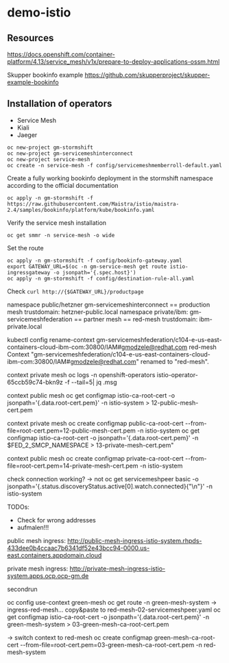 # demo-istio

## Resources
https://docs.openshift.com/container-platform/4.13/service_mesh/v1x/prepare-to-deploy-applications-ossm.html

Skupper bookinfo example
https://github.com/skupperproject/skupper-example-bookinfo


## Installation of operators
+ Service Mesh
+ Kiali
+ Jaeger

```
oc new-project gm-stormshift
oc new-project gm-servicemeshinterconnect
oc new-project service-mesh
oc create -n service-mesh -f config/servicemeshmemberroll-default.yaml
```

Create a fully working bookinfo deployment in the stormshift namespace according to the official documentation

```
oc apply -n gm-stormshift -f https://raw.githubusercontent.com/Maistra/istio/maistra-2.4/samples/bookinfo/platform/kube/bookinfo.yaml
```

Verify the service mesh installation
```
oc get smmr -n service-mesh -o wide
```

Set the route
```
oc apply -n gm-stormshift -f config/bookinfo-gateway.yaml
export GATEWAY_URL=$(oc -n gm-service-mesh get route istio-ingressgateway -o jsonpath='{.spec.host}')
oc apply -n gm-stormshift -f config/destination-rule-all.yaml
```

Check ```curl http://{$GATEWAY_URL}/productpage ```


namespace public/hetzner  gm-servicemeshinterconnect  == production mesh
      trustdomain: hetzner-public.local
namespace private/ibm:    gm-servicemeshfederation    == partner mesh == red-mesh
      trustdomain: ibm-private.local

kubectl config rename-context gm-servicemeshfederation/c104-e-us-east-containers-cloud-ibm-com:30800/IAM#gmodzele@redhat.com red-mesh       
Context "gm-servicemeshfederation/c104-e-us-east-containers-cloud-ibm-com:30800/IAM#gmodzele@redhat.com" renamed to "red-mesh".



context private mesh 
oc logs -n openshift-operators istio-operator-65ccb59c74-bkn9z -f --tail=5| jq .msg

context public mesh
oc get configmap istio-ca-root-cert -o jsonpath='{.data.root-cert\.pem}' -n istio-system > 12-public-mesh-cert.pem

context private mesh
oc create configmap public-ca-root-cert --from-file=root-cert.pem=12-public-mesh-cert.pem -n istio-system
oc get configmap istio-ca-root-cert -o jsonpath='{.data.root-cert\.pem}' -n $FED_2_SMCP_NAMESPACE > 13-private-mesh-cert.pem"

context public mesh
oc create configmap private-ca-root-cert --from-file=root-cert.pem=14-private-mesh-cert.pem -n istio-system




check connection working? -> not
oc get servicemeshpeer basic -o jsonpath='{.status.discoveryStatus.active[0].watch.connected}{"\n"}' -n istio-system

TODOs:
- Check for wrong addresses
- aufmalen!!!

public mesh ingress: 
http://public-mesh-ingress-istio-system.rhpds-433dee0b4ccaac7b6341df52e43bcc94-0000.us-east.containers.appdomain.cloud

private mesh ingress: 
http://private-mesh-ingress-istio-system.apps.ocp.ocp-gm.de


secondrun

oc config use-context green-mesh
oc get route -n green-mesh-system
-> ingress-red-mesh... copy&paste to red-mesh-02-servicemeshpeer.yaml
oc get configmap istio-ca-root-cert -o jsonpath='{.data.root-cert\.pem}' -n green-mesh-system > 03-green-mesh-ca-root-cert.pem

-> switch context to red-mesh
oc create configmap green-mesh-ca-root-cert --from-file=root-cert.pem=03-green-mesh-ca-root-cert.pem -n red-mesh-system